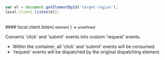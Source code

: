 ```javascript
var el = document.getElementById('target-region');
local.client.listen(el);
```

<br/>
#### local.client.listen( <small>element</small> ) <small>=> undefined</small>

Converts 'click' and 'submit' events into custom 'request' events.

 - Within the container, all 'click' and 'submit' events will be consumed.
 - 'request' events will be dispatched by the original dispatching element.